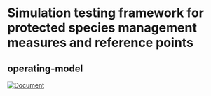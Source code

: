# Simulation testing framework for protected species management measures and reference points

## operating-model

[![Document](https://github.com/protected-species-management/operating-model/actions/workflows/document.yml/badge.svg)](https://github.com/protected-species-management/operating-model/actions/workflows/document.yml)

